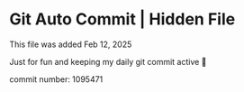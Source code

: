 # Git Auto Commit | Hidden File

This file was added Feb 12, 2025

Just for fun and keeping my daily git commit active 🤪

commit number: 1095471
